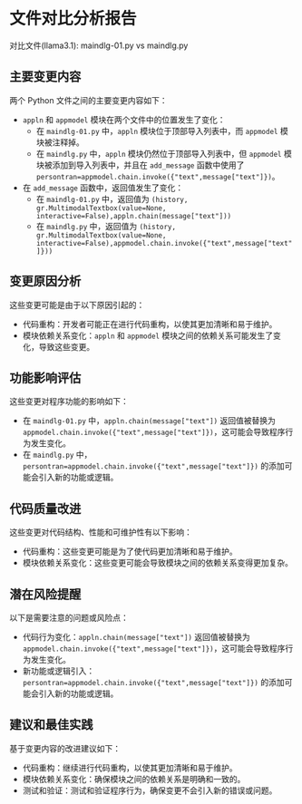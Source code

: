 # 文件对比分析报告

对比文件(llama3.1): maindlg-01.py vs maindlg.py

**主要变更内容**
-----------------

两个 Python 文件之间的主要变更内容如下：

*   `appln` 和 `appmodel` 模块在两个文件中的位置发生了变化：
    *   在 `maindlg-01.py` 中，`appln` 模块位于顶部导入列表中，而 `appmodel` 模块被注释掉。
    *   在 `maindlg.py` 中，`appln` 模块仍然位于顶部导入列表中，但 `appmodel` 模块被添加到导入列表中，并且在 `add_message` 函数中使用了 `persontran=appmodel.chain.invoke({"text",message["text"]})`。
*   在 `add_message` 函数中，返回值发生了变化：
    *   在 `maindlg-01.py` 中，返回值为 `(history, gr.MultimodalTextbox(value=None, interactive=False),appln.chain(message["text"]))`
    *   在 `maindlg.py` 中，返回值为 `(history, gr.MultimodalTextbox(value=None, interactive=False),appmodel.chain.invoke({"text",message["text"]}))`

**变更原因分析**
-----------------

这些变更可能是由于以下原因引起的：

*   代码重构：开发者可能正在进行代码重构，以使其更加清晰和易于维护。
*   模块依赖关系变化：`appln` 和 `appmodel` 模块之间的依赖关系可能发生了变化，导致这些变更。

**功能影响评估**
-----------------

这些变更对程序功能的影响如下：

*   在 `maindlg-01.py` 中，`appln.chain(message["text"])` 返回值被替换为 `appmodel.chain.invoke({"text",message["text"]})`，这可能会导致程序行为发生变化。
*   在 `maindlg.py` 中，`persontran=appmodel.chain.invoke({"text",message["text"]})` 的添加可能会引入新的功能或逻辑。

**代码质量改进**
-----------------

这些变更对代码结构、性能和可维护性有以下影响：

*   代码重构：这些变更可能是为了使代码更加清晰和易于维护。
*   模块依赖关系变化：这些变更可能会导致模块之间的依赖关系变得更加复杂。

**潜在风险提醒**
-----------------

以下是需要注意的问题或风险点：

*   代码行为变化：`appln.chain(message["text"])` 返回值被替换为 `appmodel.chain.invoke({"text",message["text"]})`，这可能会导致程序行为发生变化。
*   新功能或逻辑引入：`persontran=appmodel.chain.invoke({"text",message["text"]})` 的添加可能会引入新的功能或逻辑。

**建议和最佳实践**
-------------------

基于变更内容的改进建议如下：

*   代码重构：继续进行代码重构，以使其更加清晰和易于维护。
*   模块依赖关系变化：确保模块之间的依赖关系是明确和一致的。
*   测试和验证：测试和验证程序行为，确保变更不会引入新的错误或问题。